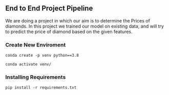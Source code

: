 ## End to End Project Pipeline

We are doing a project in which our aim is to determine the Prices of diamonds.
In this project we trained our model on existing data, and will try to predict the price of diamond based on the given features.

### Create New Enviroment 

```
conda create -p venv python==3.8

conda activate venv/
```

### Installing Requirements

```
pip install -r requirements.txt
```

